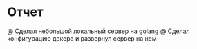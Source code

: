 # Отчет
@ Сделал небольшой локальный сервер на golang
@ Сделал конфигурацию докера и развернул сервер на нем
